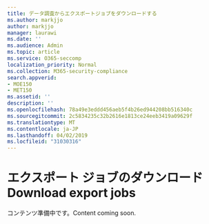 ```yaml
---
title: データ調査からエクスポートジョブをダウンロードする
ms.author: markjjo
author: markjjo
manager: laurawi
ms.date: ''
ms.audience: Admin
ms.topic: article
ms.service: O365-seccomp
localization_priority: Normal
ms.collection: M365-security-compliance
search.appverid:
- MOE150
- MET150
ms.assetid: ''
description: ''
ms.openlocfilehash: 78a49e3eddd456aeb5f4b26ed944208bb516340c
ms.sourcegitcommit: 2c5834235c32b2616e1813ce24eeb3419a09629f
ms.translationtype: MT
ms.contentlocale: ja-JP
ms.lasthandoff: 04/02/2019
ms.locfileid: "31030316"
---
```

# <a name="download-export-jobs"></a><span data-ttu-id="77c68-102">エクスポート ジョブのダウンロード</span><span class="sxs-lookup"><span data-stu-id="77c68-102">Download export jobs</span></span>

<span data-ttu-id="77c68-103">コンテンツ準備中です。</span><span class="sxs-lookup"><span data-stu-id="77c68-103">Content coming soon.</span></span>
